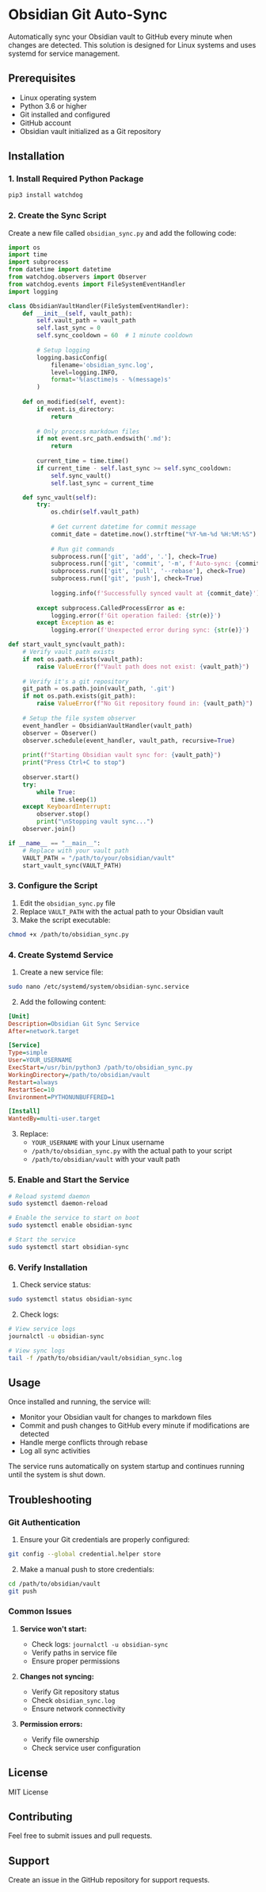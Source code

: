 # Obsidian Git Auto-Sync

Automatically sync your Obsidian vault to GitHub every minute when changes are detected. This solution is designed for Linux systems and uses systemd for service management.

## Prerequisites

- Linux operating system
- Python 3.6 or higher
- Git installed and configured
- GitHub account
- Obsidian vault initialized as a Git repository

## Installation

### 1. Install Required Python Package

```bash
pip3 install watchdog
```

### 2. Create the Sync Script

Create a new file called `obsidian_sync.py` and add the following code:

```python
import os
import time
import subprocess
from datetime import datetime
from watchdog.observers import Observer
from watchdog.events import FileSystemEventHandler
import logging

class ObsidianVaultHandler(FileSystemEventHandler):
    def __init__(self, vault_path):
        self.vault_path = vault_path
        self.last_sync = 0
        self.sync_cooldown = 60  # 1 minute cooldown
        
        # Setup logging
        logging.basicConfig(
            filename='obsidian_sync.log',
            level=logging.INFO,
            format='%(asctime)s - %(message)s'
        )
        
    def on_modified(self, event):
        if event.is_directory:
            return
            
        # Only process markdown files
        if not event.src_path.endswith('.md'):
            return
            
        current_time = time.time()
        if current_time - self.last_sync >= self.sync_cooldown:
            self.sync_vault()
            self.last_sync = current_time

    def sync_vault(self):
        try:
            os.chdir(self.vault_path)
            
            # Get current datetime for commit message
            commit_date = datetime.now().strftime("%Y-%m-%d %H:%M:%S")
            
            # Run git commands
            subprocess.run(['git', 'add', '.'], check=True)
            subprocess.run(['git', 'commit', '-m', f'Auto-sync: {commit_date}'], check=True)
            subprocess.run(['git', 'pull', '--rebase'], check=True)
            subprocess.run(['git', 'push'], check=True)
            
            logging.info(f'Successfully synced vault at {commit_date}')
            
        except subprocess.CalledProcessError as e:
            logging.error(f'Git operation failed: {str(e)}')
        except Exception as e:
            logging.error(f'Unexpected error during sync: {str(e)}')

def start_vault_sync(vault_path):
    # Verify vault path exists
    if not os.path.exists(vault_path):
        raise ValueError(f"Vault path does not exist: {vault_path}")
        
    # Verify it's a git repository
    git_path = os.path.join(vault_path, '.git')
    if not os.path.exists(git_path):
        raise ValueError(f"No Git repository found in: {vault_path}")
    
    # Setup the file system observer
    event_handler = ObsidianVaultHandler(vault_path)
    observer = Observer()
    observer.schedule(event_handler, vault_path, recursive=True)
    
    print(f"Starting Obsidian vault sync for: {vault_path}")
    print("Press Ctrl+C to stop")
    
    observer.start()
    try:
        while True:
            time.sleep(1)
    except KeyboardInterrupt:
        observer.stop()
        print("\nStopping vault sync...")
    observer.join()

if __name__ == "__main__":
    # Replace with your vault path
    VAULT_PATH = "/path/to/your/obsidian/vault"
    start_vault_sync(VAULT_PATH)
```

### 3. Configure the Script

1. Edit the `obsidian_sync.py` file
2. Replace `VAULT_PATH` with the actual path to your Obsidian vault
3. Make the script executable:
```bash
chmod +x /path/to/obsidian_sync.py
```

### 4. Create Systemd Service

1. Create a new service file:
```bash
sudo nano /etc/systemd/system/obsidian-sync.service
```

2. Add the following content:
```ini
[Unit]
Description=Obsidian Git Sync Service
After=network.target

[Service]
Type=simple
User=YOUR_USERNAME
ExecStart=/usr/bin/python3 /path/to/obsidian_sync.py
WorkingDirectory=/path/to/obsidian/vault
Restart=always
RestartSec=10
Environment=PYTHONUNBUFFERED=1

[Install]
WantedBy=multi-user.target
```

3. Replace:
   - `YOUR_USERNAME` with your Linux username
   - `/path/to/obsidian_sync.py` with the actual path to your script
   - `/path/to/obsidian/vault` with your vault path

### 5. Enable and Start the Service

```bash
# Reload systemd daemon
sudo systemctl daemon-reload

# Enable the service to start on boot
sudo systemctl enable obsidian-sync

# Start the service
sudo systemctl start obsidian-sync
```

### 6. Verify Installation

1. Check service status:
```bash
sudo systemctl status obsidian-sync
```

2. Check logs:
```bash
# View service logs
journalctl -u obsidian-sync

# View sync logs
tail -f /path/to/obsidian/vault/obsidian_sync.log
```

## Usage

Once installed and running, the service will:
- Monitor your Obsidian vault for changes to markdown files
- Commit and push changes to GitHub every minute if modifications are detected
- Handle merge conflicts through rebase
- Log all sync activities

The service runs automatically on system startup and continues running until the system is shut down.

## Troubleshooting

### Git Authentication

1. Ensure your Git credentials are properly configured:
```bash
git config --global credential.helper store
```

2. Make a manual push to store credentials:
```bash
cd /path/to/obsidian/vault
git push
```

### Common Issues

1. **Service won't start:**
   - Check logs: `journalctl -u obsidian-sync`
   - Verify paths in service file
   - Ensure proper permissions

2. **Changes not syncing:**
   - Verify Git repository status
   - Check `obsidian_sync.log`
   - Ensure network connectivity

3. **Permission errors:**
   - Verify file ownership
   - Check service user configuration

## License

MIT License

## Contributing

Feel free to submit issues and pull requests.

## Support

Create an issue in the GitHub repository for support requests.